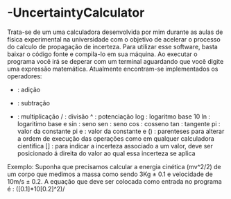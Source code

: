 # -UncertaintyCalculator
Trata-se de um uma calculadora desenvolvida por mim durante as aulas de física experimental na universidade com o objetivo de acelerar o processo do calculo de propagação de incerteza.
Para utilizar esse software, basta baixar o código fonte e compila-lo em sua máquina. Ao executar o programa você irá se deperar com um  terminal aguardando que você digite uma expressão matemática.
Atualmente encontram-se implementados os operadores:
+ : adição
- : subtração
* : multiplicação
/ : divisão
^ : potenciação
log : logaritmo base 10
ln : logaritimo base e
sin : seno
sen : seno
cos : cosseno
tan : tangente
pi : valor da constante pi
e  : valor da constante e
() : parenteses para alterar a ordem de execução das operações como em qualquer calculadora cientifica
[] : para indicar a incerteza  associado a um valor, deve ser posicionado á direita do valor ao qual essa incerteza se aplica

Exemplo: Suponha que precisamos calcular a energia cinética (mv^2/2) de um corpo que medimos a massa como sendo 3Kg ± 0.1 e velocidade de 10m/s  ± 0.2. A equação que deve ser colocada como entrada no programa é : ([0.1]*10[0.2]^2)/
